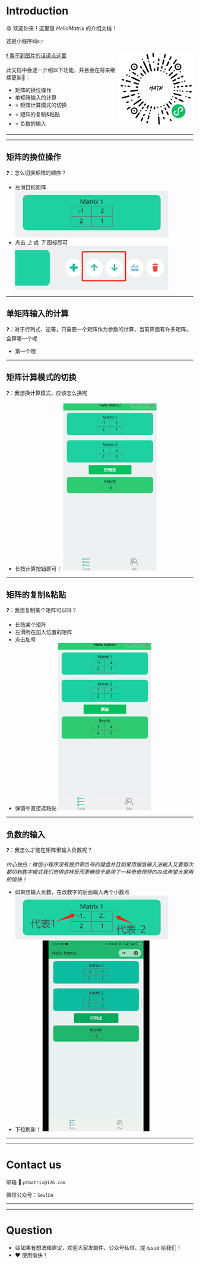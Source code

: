 # Introduction

:smile: 欢迎你来！这里是 *HelloMatrix* 的介绍文档！

这是小程序码:point_right:

<img align="right" width="200" src="img/procode.jpg"/>

[:heavy_exclamation_mark: 看不到图片的话请点这里](https://gitee.com/Zero-Pointer/HelloMatrixUserGuide)

此文档中会逐一介绍以下功能，并且会在将来继续更新:muscle:：

* 矩阵的换位操作
* 单矩阵输入的计算
* :star: 矩阵计算模式的切换
* :star: 矩阵的复制&粘贴
* :star: 负数的输入

---

---

## 矩阵的换位操作

:question:：怎么切换矩阵的顺序？

* 左滑目标矩阵
  <img src="img/image-20210513150008175.png" alt="image-20210513150008175" style="zoom:80%;" />
* 点击 *上* 或 *下* 图标即可
  <img src="img/image-20210513150053522.png" alt="image-20210513150053522" style="zoom:80%;" />

---

## 单矩阵输入的计算

:question:：对于行列式、逆等，只需要一个矩阵作为参数的计算，当前界面有许多矩阵，会算哪一个呢

* 第一个哦

---

## 矩阵计算模式的切换

:question:：我想换计算模式，应该怎么换呢

* 长按计算按钮即可！
  <img src="img/changemode.gif" alt="changemode" style="zoom:50%;" />

---

## 矩阵的复制&粘贴

:question:：我想复制某个矩阵可以吗？

* 长按某个矩阵
* 左滑所在加入位置的矩阵
* 点击加号
* 弹窗中直接选粘贴
  <img src="img/copymatrix.gif" alt="copymatrix" style="zoom:50%;" />

---

## 负数的输入

:question:：我怎么才能在矩阵里输入负数呢？

*内心独白：微信小程序没有提供带负号的键盘并且如果用猴急输入法输入又要每次都切到数字模式我们觉得这样反而更麻烦于是用了一种奇奇怪怪的办法希望大家用的愉快！*

* 如果想输入负数，在改数字的后面输入两个小数点
  <img src="img/image-20210513151500551.png" alt="image-20210513151500551" style="zoom: 80%;" />
* 下拉刷新！
  <img src="img/negative.gif" alt="negative" style="zoom:50%;" />

---

---

# Contact us

邮箱 :email: ``ptmatrix@126.com``

微信公众号：``SoulDa``

---

---

# Question

* :satisfied: ​如果有想法和建议，欢迎大家发邮件、公众号私信、提 issue 给我们！
* :heart: 使用愉快！